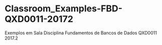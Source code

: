 # Classroom_Examples-FBD-QXD0011-20172
Exemplos em Sala Disciplina Fundamentos de Bancos de Dados QXD0011 2017.2
